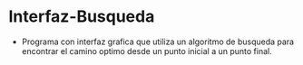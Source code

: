 # Interfaz-Busqueda

* Programa con interfaz grafica que utiliza un algoritmo de busqueda para encontrar el camino optimo desde un punto inicial a un punto final.
